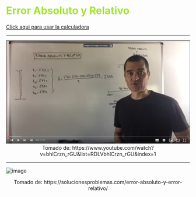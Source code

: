 <h1 style="color: #a2e52a">Error Absoluto y Relativo</h1>

[Click aqui para usar la calculadora](https://andresflorez0799.github.io/calculadora/src/index.html)

<hr />
<p align="center">
  <a href="[https://youtu.be/3-ikI6ZxBZA](https://www.youtube.com/watch?v=bhlCrzn_rGU&list=RDLVbhlCrzn_rGU&index=1)" target="_blank"><img src="src/img/img-preview-video.png"></a>
  <caption>Tomado de: https://www.youtube.com/watch?v=bhlCrzn_rGU&list=RDLVbhlCrzn_rGU&index=1</caption>
</p>
<hr />


![image](https://user-images.githubusercontent.com/52682774/219882114-4947f7af-db41-42e3-ad8e-f29df1346122.png)
<p align="center">
  <caption>Tomado de: https://solucionesproblemas.com/error-absoluto-y-error-relativo/</caption>
</p>
